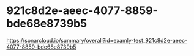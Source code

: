# 921c8d2e-aeec-4077-8859-bde68e8739b5
https://sonarcloud.io/summary/overall?id=examly-test_921c8d2e-aeec-4077-8859-bde68e8739b5
